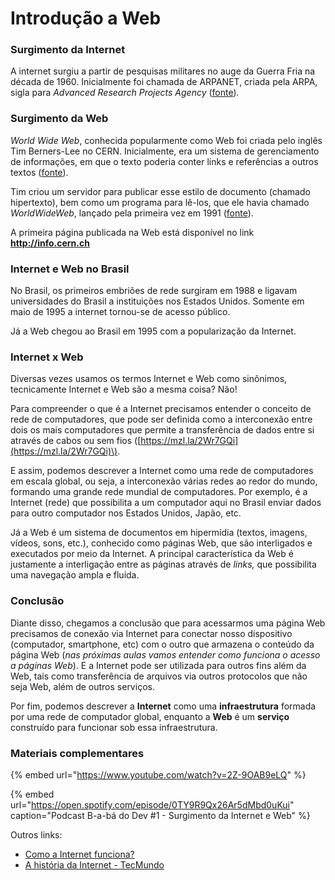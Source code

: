 # Introdução a Web

### Surgimento da Internet

A internet surgiu a partir de pesquisas militares no auge da Guerra Fria na década de 1960.  Inicialmente foi chamada de ARPANET, criada pela ARPA, sigla para _Advanced Research Projects Agency_ \([fonte](https://www.w3.org/wiki/The_history_of_the_Web)\)_._

### Surgimento da Web

_World Wide Web_, conhecida popularmente como Web foi criada pelo inglês Tim Berners-Lee no CERN. Inicialmente, era um sistema de gerenciamento de informações, em que o texto poderia conter links e referências a outros textos \([fonte](https://www.w3.org/wiki/The_history_of_the_Web)\). 

Tim criou um servidor para publicar esse estilo de documento \(chamado hipertexto\), bem como um programa para lê-los, que ele havia chamado _WorldWideWeb_, lançado pela primeira vez em 1991 \([fonte](https://www.w3.org/wiki/The_history_of_the_Web)\).

A primeira página publicada na Web está disponível no link **http://info.cern.ch**

### Internet e Web no Brasil

No Brasil, os primeiros embriões de rede surgiram em 1988 e ligavam universidades do Brasil a instituições nos Estados Unidos. Somente em maio de 1995 a internet tornou-se de acesso público.

Já a Web chegou ao Brasil em 1995 com a popularização da Internet.

### Internet x Web

Diversas vezes usamos os termos Internet e Web como sinônimos, tecnicamente Internet e Web são a mesma coisa? Não! 

Para compreender o que é a Internet precisamos entender o conceito de rede de computadores, que pode ser definida como a interconexão entre dois os mais computadores que permite a transferência de dados entre si através de cabos ou sem fios \([https://mzl.la/2Wr7GQi](https://mzl.la/2Wr7GQi)\). 

E assim, podemos descrever a Internet como uma rede de computadores em escala global, ou seja, a interconexão várias redes ao redor do mundo, formando uma grande rede mundial de computadores. Por exemplo, é a Internet \(rede\) que possibilita a um computador aqui no Brasil enviar dados para outro computador nos Estados Unidos, Japão, etc.

Já a Web é um sistema de documentos em hipermídia \(textos, imagens, vídeos, sons, etc.\), conhecido como páginas Web, que são interligados e executados por meio da Internet. A principal característica da Web é justamente a interligação entre as páginas através de _links,_ que possibilita uma navegação ampla e fluída.

### Conclusão

Diante disso, chegamos a conclusão que para acessarmos uma página Web precisamos de conexão via Internet para conectar nosso dispositivo \(computador, smartphone, etc\) com o outro que armazena o conteúdo da página Web \(_nas próximas aulas vamos entender como funciona o acesso a páginas Web_\). E a Internet pode ser utilizada para outros fins além da Web, tais como transferência de arquivos via outros protocolos que não seja Web, além de outros serviços.

Por fim, podemos descrever a **Internet** como uma **infraestrutura** formada por uma rede de computador global, enquanto a **Web** é um **serviço** construído para funcionar sob essa infraestrutura.

### Materiais complementares

{% embed url="https://www.youtube.com/watch?v=2Z-9OAB9eLQ" %}

{% embed url="https://open.spotify.com/episode/0TY9R9Qx26Ar5dMbd0uKui" caption="Podcast B-a-bá do Dev \#1 - Surgimento da Internet e Web" %}

Outros links:

* [Como a Internet funciona?](https://developer.mozilla.org/pt-BR/docs/Learn/Common_questions/How_does_the_Internet_work)
* [A história da Internet - TecMundo](https://www.youtube.com/watch?v=pKxWPo73pX0)

